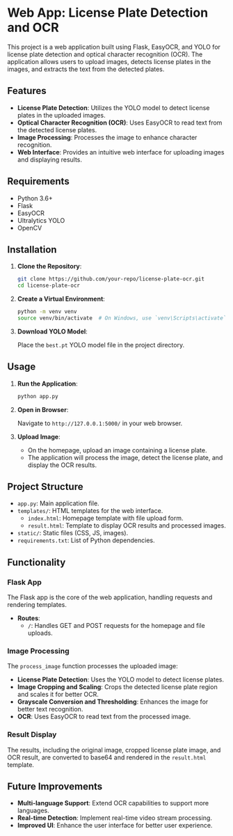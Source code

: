 # Web App: License Plate Detection and OCR

This project is a web application built using Flask, EasyOCR, and YOLO for license plate detection and optical character recognition (OCR). The application allows users to upload images, detects license plates in the images, and extracts the text from the detected plates.

## Features

- **License Plate Detection**: Utilizes the YOLO model to detect license plates in the uploaded images.
- **Optical Character Recognition (OCR)**: Uses EasyOCR to read text from the detected license plates.
- **Image Processing**: Processes the image to enhance character recognition.
- **Web Interface**: Provides an intuitive web interface for uploading images and displaying results.

## Requirements

- Python 3.6+
- Flask
- EasyOCR
- Ultralytics YOLO
- OpenCV

## Installation

1. **Clone the Repository**:

    ```sh
    git clone https://github.com/your-repo/license-plate-ocr.git
    cd license-plate-ocr
    ```

2. **Create a Virtual Environment**:

    ```sh
    python -m venv venv
    source venv/bin/activate  # On Windows, use `venv\Scripts\activate`
    ```


3. **Download YOLO Model**:

    Place the `best.pt` YOLO model file in the project directory.

## Usage

1. **Run the Application**:

    ```sh
    python app.py
    ```

2. **Open in Browser**:

    Navigate to `http://127.0.0.1:5000/` in your web browser.

3. **Upload Image**:

    - On the homepage, upload an image containing a license plate.
    - The application will process the image, detect the license plate, and display the OCR results.

## Project Structure

- `app.py`: Main application file.
- `templates/`: HTML templates for the web interface.
  - `index.html`: Homepage template with file upload form.
  - `result.html`: Template to display OCR results and processed images.
- `static/`: Static files (CSS, JS, images).
- `requirements.txt`: List of Python dependencies.

## Functionality

### Flask App

The Flask app is the core of the web application, handling requests and rendering templates.

- **Routes**:
  - `/`: Handles GET and POST requests for the homepage and file uploads.
  
### Image Processing

The `process_image` function processes the uploaded image:

- **License Plate Detection**: Uses the YOLO model to detect license plates.
- **Image Cropping and Scaling**: Crops the detected license plate region and scales it for better OCR.
- **Grayscale Conversion and Thresholding**: Enhances the image for better text recognition.
- **OCR**: Uses EasyOCR to read text from the processed image.

### Result Display

The results, including the original image, cropped license plate image, and OCR result, are converted to base64 and rendered in the `result.html` template.

## Future Improvements

- **Multi-language Support**: Extend OCR capabilities to support more languages.
- **Real-time Detection**: Implement real-time video stream processing.
- **Improved UI**: Enhance the user interface for better user experience.
